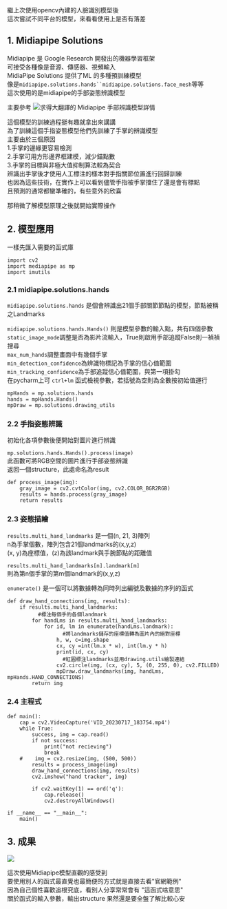 繼上次使用opencv內建的人臉識別模型後   
這次嘗試不同平台的模型，來看看使用上是否有落差  
  
## 1. Midiapipe Solutions
Midiapipe 是 Google Research 開發出的機器學習框架  
可接受各種像是音源、傳感器、視頻輸入  
MidiaPipe Solutions 提供了ML 的多種預訓練模型   
像是`midiapipe.solutions.hands``midiapipe.solutions.face_mesh`等等  
這次使用的是midiapipe的手部姿態辨識模型   
  
主要參考 ![求得大翻譯的 Midiapipe 手部辨識模型詳情](https://blog.csdn.net/weixin_43229348/article/details/120530937)  
   
這個模型的訓練過程挺有趣就拿出來講講  
為了訓練這個手指姿態模型他們先訓練了手掌的辨識模型  
主要由於三個原因  
1.手掌的邊緣更容易檢測  
2.手掌可用方形邊界框建模，減少錨點數  
3.手掌的目標與非極大值抑制算法較為契合  
辨識出手掌後才使用人工標注的樣本對手指關節位置進行回歸訓練   
也因為這些技術，在實作上可以看到儘管手指被手掌擋住了還是會有標點  
且預測的通常都蠻準確的，有些意外的欣喜    
  
那稍微了解模型原理之後就開始實際操作  

## 2. 模型應用  
一樣先匯入需要的函式庫

    import cv2   
    import mediapipe as mp  
    import imutils  

### 2.1 midiapipe.solutions.hands  
`midiapipe.solutions.hands` 是個會辨識出21個手部關節節點的模型，節點被稱之Landmarks  
  
`midiapipe.solutions.hands.Hands()` 則是模型參數的輸入點，共有四個參數  
`static_image_mode`調整是否為影片流輸入，True則啟用手部追蹤False則一禎禎搜尋  
`max_num_hands`調整畫面中有幾個手掌  
`min_detection_confidence`為辨識物標記為手掌的信心值範圍   
`min_tracking_confidence`為手部追蹤信心值範圍，與第一項掛勾  
在pycharm上可 `ctrl+lm` 函式檢視參數，若括號為空則為全數按初始值運行   
  
    mpHands = mp.solutions.hands
    hands = mpHands.Hands()
    mpDraw = mp.solutions.drawing_utils
### 2.2 手指姿態辨識  
初始化各項參數後便開始對圖片進行辨識  
  
`mp.solutions.hands.Hands().process(image)`  
此函數可將RGB空間的圖片進行手部姿態辨識  
返回一個structure，此處命名為result  
  
    def process_image(img):
        gray_image = cv2.cvtColor(img, cv2.COLOR_BGR2RGB)
        results = hands.process(gray_image)
        return results  

### 2.3 姿態描繪  
`results.multi_hand_landmarks` 是一個(n, 21, 3)陣列  
n為手掌個數，陣列包含21個landmarks的(x,y,z)  
(x, y)為座標值，(z)為該landmark與手腕節點的距離值  
  
`results.multi_hand_landmarks[n].landmark[m]`  
則為第n個手掌的第m個landmark的(x,y,z)  
  
`enumerate()` 是一個可以將數據轉為同時列出編號及數據的序列的函式  

    def draw_hand_connections(img, results):
        if results.multi_hand_landmarks:
              #標注每個手的各個landmark
            for handLms in results.multi_hand_landmarks:
                for id, lm in enumerate(handLms.landmark):
                      #將landmarks儲存的座標值轉為圖片內的絕對座標
                    h, w, c=img.shape
                    cx, cy =int(lm.x * w), int(lm.y * h)
                    print(id, cx, cy)
                      #紅圓標注landmarks並用drawing.utils繪製連結
                    cv2.circle(img, (cx, cy), 5, (0, 255, 0), cv2.FILLED)
                    mpDraw.draw_landmarks(img, handLms, mpHands.HAND_CONNECTIONS)
            return img
            
### 2.4 主程式

    def main():
        cap = cv2.VideoCapture('VID_20230717_183754.mp4')  
        while True:
            success, img = cap.read()
            if not success:
                print("not recieving")
                break
        #    img = cv2.resize(img, (500, 500))
            results = process_image(img)
            draw_hand_connections(img, results)
            cv2.imshow("hand tracker", img)
    
            if cv2.waitKey(1) == ord('q'):
                cap.release()
                cv2.destroyAllWindows()
  
    if __name__ == "__main__":
        main()

## 3. 成果

 ![](https://github.com/winterhuz/AI-course/blob/gh-pages/images/handtracking.gif)   

這次使用Midiapipe模型直觀的感受到  
要使用別人的函式最直覺也最簡便的方式就是直接去看"官網範例"  
因為自己個性喜歡追根究底，看別人分享常常會有 "這函式啥意思"  
關於函式的輸入參數，輸出structure 果然還是要全盤了解比較心安  

